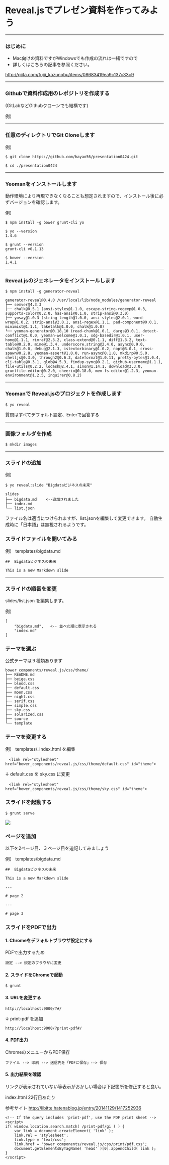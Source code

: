 # Reveal.jsでプレゼン資料を作ってみよう


---

### はじめに

- Mac向けの資料ですがWindowsでも作成の流れは一緒ですので
- 詳しくはこちらの記事を参照ください。

http://qiita.com/fujii_kazunobu/items/08683419ea9c137c33c9

---

### Githubで資料作成用のレポジトリを作成する

(GitLabなどGithubクローンでも結構です)

例）
![]()

---

### 任意のディレクトリでGit Cloneします

例）

```
$ git clone https://github.com/hayao56/presentation0424.git
```

```
$ cd ./presentation0424
```

---

### Yeomanをインストールします

動作環境により再現できなくなることも想定されますので、インストール後に必ずバージョンを確認します。

例）
```
$ npm install -g bower grunt-cli yo
```

```
$ yo --version
1.4.6

$ grunt --version
grunt-cli v0.1.13

$ bower --version
1.4.1
```

---

### Reveal.jsのジェネレータをインストールします

```
$ npm install -g generator-reveal
```

```
generator-reveal@0.4.0 /usr/local/lib/node_modules/generator-reveal
├── semver@4.3.3
├── chalk@0.5.1 (ansi-styles@1.1.0, escape-string-regexp@1.0.3, supports-color@0.2.0, has-ansi@0.1.0, strip-ansi@0.3.0)
├── yosay@1.0.3 (string-length@1.0.0, ansi-styles@2.0.1, word-wrap@1.0.2, strip-ansi@2.0.1, ansi-regex@1.1.1, pad-component@0.0.1, minimist@1.1.1, taketalk@1.0.0, chalk@1.0.0)
└── yeoman-generator@0.18.10 (read-chunk@1.0.1, dargs@3.0.1, detect-conflict@1.0.0, yeoman-welcome@1.0.1, xdg-basedir@1.0.1, user-home@1.1.1, rimraf@2.3.2, class-extend@0.1.1, diff@1.3.2, text-table@0.2.0, mime@1.3.4, underscore.string@2.4.0, async@0.9.0, chalk@1.0.0, debug@2.1.3, istextorbinary@1.0.2, nopt@3.0.1, cross-spawn@0.2.8, yeoman-assert@1.0.0, run-async@0.1.0, mkdirp@0.5.0, shelljs@0.3.0, through2@0.6.3, dateformat@1.0.11, pretty-bytes@1.0.4, cli-table@0.3.1, glob@4.5.3, findup-sync@0.2.1, github-username@1.1.1, file-utils@0.2.2, lodash@2.4.1, sinon@1.14.1, download@3.3.0, gruntfile-editor@0.2.0, cheerio@0.18.0, mem-fs-editor@1.2.3, yeoman-environment@1.2.5, inquirer@0.8.2)
```

---

### Yeomanで Reveal.jsのプロジェクトを作成します

```
$ yo reveal
```
質問はすべてデフォルト設定、Enterで回答する


---

### 画像フォルダを作成

```
$ mkdir images
```

---

### スライドの追加

例）
```
$ yo reveal:slide "Bigdataビジネスの未来"
```

```
slides
├── bigdata.md    <--追加されました
├── index.md
└── list.json
```

ファイル名は適当につけられますが、list.jsonを編集して変更できます。
自動生成時に「日本語」は無視されるようです。

### スライドファイルを開いてみる

例）
templates/bigdata.md
```
##  Bigdataビジネスの未来

This is a new Markdown slide
```

---

### スライドの順番を変更

slides/list.json を編集します。

例）
```
[
    "bigdata.md",   <-- 並べた順に表示される
    "index.md"
]
```

### テーマを選ぶ

公式テーマは９種類あります
```
bower_components/reveal.js/css/theme/
├── README.md
├── beige.css
├── blood.css
├── default.css
├── moon.css
├── night.css
├── serif.css
├── simple.css
├── sky.css
├── solarized.css
├── source
└── template
```

### テーマを変更する

例）
templates/_index.html を編集

```
　<link rel="stylesheet" href="bower_components/reveal.js/css/theme/default.css" id="theme">
```
↓  default.css を sky.css に変更

```
　<link rel="stylesheet" href="bower_components/reveal.js/css/theme/sky.css" id="theme">
```


### スライドを起動する

```
$ grunt serve
```
![](images/future-of-bigdata.png)


### ページを追加

以下を2ページ目、３ページ目を追記してみましょう

例）
templates/bigdata.md
```
##  Bigdataビジネスの未来

This is a new Markdown slide

---

# page 2

---

# page 3
```



### スライドをPDFで出力

#### 1. Chromeをデフォルトブラウザ設定にする

PDFで出力するため

```
設定 --> 規定のブラウザに変更
```

#### 2. スライドをChromeで起動


```
$ grunt
```

#### 3. URLを変更する

```
http://localhost:9000/?#/
```
   ↓  print-pdf を追加
```
http://localhost:9000/?print-pdf#/
```

#### 4. PDF出力

ChromeのメニューからPDF保存

```
ファイル --> 印刷 --> 送信先を「PDFに保存」--> 保存
```



#### 5. 出力結果を確認

リンクが表示されていない等表示がおかしい場合は下記箇所を修正すると良い。

index.html 22行目あたり

参考サイト http://libitte.hatenablog.jp/entry/20141129/1417252936

```
<!-- If the query includes 'print-pdf', use the PDF print sheet -->
<script>
if( window.location.search.match( /print-pdf/gi ) ) {
    var link = document.createElement( 'link' );
    link.rel = 'stylesheet';
    link.type = 'text/css';
    link.href = 'bower_components/reveal.js/css/print/pdf.css';
    document.getElementsByTagName( 'head' )[0].appendChild( link );
}
</script>
```


<div class="slides">
  <section data-markdown data-separator="^\n---$" data-vertical="^\n>>>$">
    <script type="text/template">
      Page 1

      ---
      Page 2

      >>>
      Page 2.2

    </script>
  </section>
</div>
